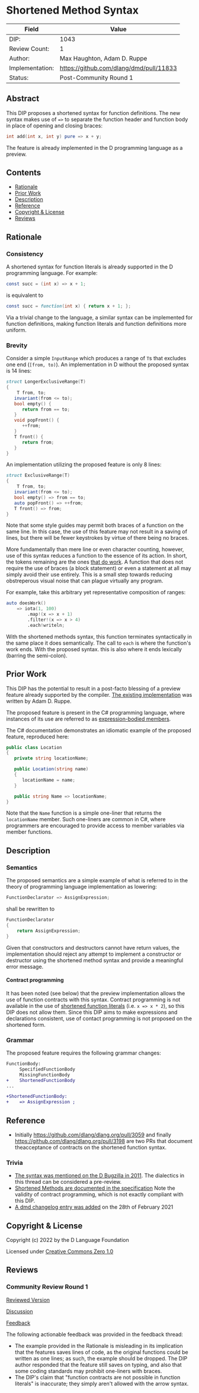 # Shortened Method Syntax

| Field           | Value                                                          |
|-----------------|----------------------------------------------------------------|
| DIP:            | 1043                                                           |
| Review Count:   | 1                                                              |
| Author:         | Max Haughton, Adam D. Ruppe                                    |
| Implementation: | https://github.com/dlang/dmd/pull/11833                        |
| Status:         | Post-Community Round 1                                         |

## Abstract
This DIP proposes a shortened syntax for function definitions.
The new syntax makes use of `=>` to separate the function header and function body in place of opening and closing braces:

```D
int add(int x, int y) pure => x + y;
```

The feature is already implemented in the D programming language as a preview.

## Contents
* [Rationale](#rationale)
* [Prior Work](#prior-work)
* [Description](#description)
* [Reference](#reference)
* [Copyright & License](#copyright--license)
* [Reviews](#reviews)

## Rationale
### Consistency
A shortened syntax for function literals is already supported in the D programming language. For example:

```D
const succ = (int x) => x + 1;
```

is equivalent to

```D
const succ = function(int x) { return x + 1; };
```

Via a trivial change to the language, a similar syntax can be implemented for function definitions,
making function literals and function definitions more uniform.

### Brevity
Consider a simple `InputRange` which produces a range of `T`s that excludes one end (`[from, to)`).
An implementation in D without the proposed syntax is 14 lines:

```d
struct LongerExclusiveRange(T)
{
	T from, to;
   invariant(from <= to);
   bool empty() {
      return from == to;
   }
   void popFront() {
      ++from;
   }
   T front() {
      return from;
   }
}
```

An implementation utilizing the proposed feature is only 8 lines:

```d
struct ExclusiveRange(T)
{
	T from, to;
   invariant(from <= to);
   bool empty() => from == to;
   auto popFront() => ++from;
   T front() => from;
}
```
Note that some style guides may permit both braces of a function on the same line. In this case, the use of this feature may not result in a saving of lines, but there will be fewer keystrokes by virtue of there being no braces.

More fundamentally than mere line or even character counting, however, use of this syntax reduces a function to the essence of its action. In short, the tokens remaining are the ones [that do work](https://en.wikipedia.org/wiki/Work_(physics)). A function that does not require the use of braces (a block statement) or even a statement at all may simply avoid their use entirely. This is a small step towards reducing obstreperous visual noise that can plague virtually any program.

For example, take this arbitrary yet representative composition of ranges:

```d
auto doesWork()
    => iota(1, 100)
        .map!(x => x + 1)
        .filter!(x => x > 4)
        .each!writeln;
```

With the shortened methods syntax, this function terminates syntactically in the same place it does semantically.
The call to `each` is where the function's work ends. With the proposed syntax. this is also where it ends lexically (barring the semi-colon).

## Prior Work
This DIP has the potential to result in a post-facto blessing of a preview feature already supported by the compiler.
[The existing implementation](https://github.com/dlang/dmd/pull/11833) was written by Adam D. Ruppe.

The proposed feature is present in the C# programming language, where instances of its use are referred to as
[expression-bodied members](https://docs.microsoft.com/en-us/dotnet/csharp/programming-guide/statements-expressions-operators/expression-bodied-members).

The C# documentation demonstrates an idiomatic example of the proposed feature, reproduced here:

```c#
public class Location
{
   private string locationName;

   public Location(string name)
   {
      locationName = name;
   }

   public string Name => locationName;
}
```

Note that the `Name` function is a simple one-liner that returns the `locationName` member. Such one-liners are common in C#,
where programmers are encouraged to provide access to member variables via member functions.

## Description

### Semantics
The proposed semantics are a simple example of what is referred to in the theory of programming language implementation as lowering:

```d
FunctionDeclarator => AssignExpression;
```

shall be rewritten to

```d
FunctionDeclarator
{
	return AssignExpression;
}
```

Given that constructors and destructors cannot have return values, the implementation should reject any attempt to implement a constructor or destructor using the shortened method syntax and provide a meaningful error message.

#### Contract programming
It has been noted (see below) that the preview implementation allows the use of
function contracts with this syntax. Contract programming is not available in the use of [shortened function literals](https://dlang.org/spec/expression.html#function_literals) (i.e. `x => x * 2`), so this DIP does not allow them. Since this DIP aims to make expressions and declarations consistent, use of contact programming is not proposed on the shortened form.

### Grammar
The proposed feature requires the following grammar changes:
```diff
FunctionBody:
     SpecifiedFunctionBody
     MissingFunctionBody
+    ShortenedFunctionBody
...

+ShortenedFunctionBody:
+    => AssignExpression ;
```


## Reference
* Initially https://github.com/dlang/dlang.org/pull/3059 and finally https://github.com/dlang/dlang.org/pull/3198 are two PRs that document theacceptance of contracts on the shortened function syntax.

### Trivia
* [The syntax was mentioned on the D Bugzilla in 2011](https://issues.dlang.org/show_bug.cgi?id=7176). The dialectics in this thread can be considered a pre-review.
* [Shortened Methods are documented in the specification](https://github.com/dlang/dlang.org/pull/2956)
   Note the validity of contract programming, which is not exactly compliant with this DIP.
* [A dmd changelog entry was added](https://github.com/dlang/dmd/pull/12241) on the 28th of February 2021

## Copyright & License
Copyright (c) 2022 by the D Language Foundation

Licensed under [Creative Commons Zero 1.0](https://creativecommons.org/publicdomain/zero/1.0/legalcode.txt)

## Reviews

### Community Review Round 1
[Reviewed Version](https://github.com/dlang/DIPs/blob/2e6d428f42b879c0220ae6adb675164e3ce3803c/DIPs/DIP1042.md)

[Discussion](https://forum.dlang.org/post/jrigjbciylxzwubuopez@forum.dlang.org)

[Feedback](https://forum.dlang.org/post/picueoqamrouueyntjmk@forum.dlang.org)

The following actionable feedback was provided in the feedback thread:

* The example provided in the Rationale is misleading in its implication that the features saves lines of code, as the original functions could be written as one lines; as such, the example should be dropped. The DIP author responded that the feature still saves on typing, and also that some coding standards may prohibit one-liners with braces.
* The DIP's claim that "function contracts are not possible in function literals" is inaccurate; they simply aren't allowed with the arrow syntax.